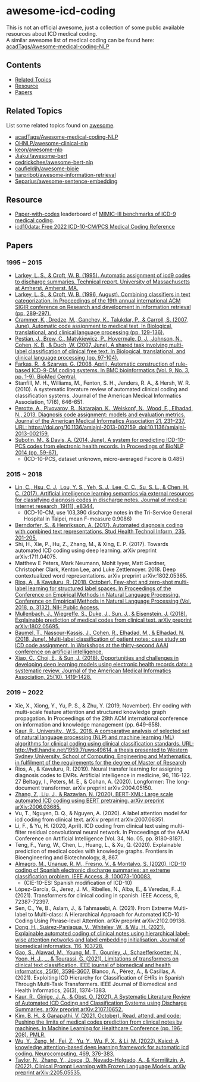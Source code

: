 # awesome-icd-coding
This is not an official awesome, just a collection of some public available resources about ICD medical coding. <br>
A similar awesome list of medical coding can be found here: [acadTags/Awesome-medical-coding-NLP](https://github.com/acadTags/Awesome-medical-coding-NLP) <br>

## Contents
- [Related Topics](#related-topics)
- [Resource](#resource)
- [Papers](#papers)


## Related Topics
List some related topics found on [awesome](https://github.com/sindresorhus/awesome).
- [acadTags/Awesome-medical-coding-NLP](https://github.com/acadTags/Awesome-medical-coding-NLP)
- [OHNLP/awesome-clinical-nlp](https://github.com/OHNLP/awesome-clinical-nlp)
- [keon/awesome-nlp](https://github.com/keon/awesome-nlp)
- [Jiakui/awesome-bert](https://github.com/Jiakui/awesome-bert)
- [cedrickchee/awesome-bert-nlp](https://github.com/cedrickchee/awesome-bert-nlp)
- [caufieldjh/awesome-bioie](https://github.com/caufieldjh/awesome-bioie)
- [harpribot/awesome-information-retrieval](https://github.com/harpribot/awesome-information-retrieval)
- [Separius/awesome-sentence-embedding](https://github.com/Separius/awesome-sentence-embedding)


## Resource
- [Paper-with-codes](https://paperswithcode.com/) leaderboard of [MIMIC-III benchmarks of ICD-9 medical coding](https://paperswithcode.com/sota/medical-code-prediction-on-mimic-iii).
- [icd10data: Free 2022 ICD-10-CM/PCS Medical Coding Reference](https://www.icd10data.com/)


## Papers

### 1995 ~ 2015
- [Larkey, L. S., & Croft, W. B. (1995). Automatic assignment of icd9 codes to discharge summaries. Technical report, University of Massachusetts at Amherst, Amherst, MA.](http://ciir.cs.umass.edu/pubfiles/coding.html)
- [Larkey, L. S., & Croft, W. B. (1996, August). Combining classifiers in text categorization. In Proceedings of the 19th annual international ACM SIGIR conference on Research and development in information retrieval (pp. 289-297).](https://dl.acm.org/doi/pdf/10.1145/243199.243276)
- [Crammer, K., Dredze, M., Ganchev, K., Talukdar, P., & Carroll, S. (2007, June). Automatic code assignment to medical text. In Biological, translational, and clinical language processing (pp. 129-136).](https://aclanthology.org/W07-1017.pdf)
- [Pestian, J., Brew, C., Matykiewicz, P., Hovermale, D. J., Johnson, N., Cohen, K. B., & Duch, W. (2007, June). A shared task involving multi-label classification of clinical free text. In Biological, translational, and clinical language processing (pp. 97-104).](https://aclanthology.org/W07-1013.pdf)
- [Farkas, R., & Szarvas, G. (2008, April). Automatic construction of rule-based ICD-9-CM coding systems. In BMC bioinformatics (Vol. 9, No. 3, pp. 1-9). BioMed Central. ](https://link.springer.com/article/10.1186/1471-2105-9-S3-S10)
- Stanfill, M. H., Williams, M., Fenton, S. H., Jenders, R. A., & Hersh, W. R. (2010). A systematic literature review of automated clinical coding and classification systems. Journal of the American Medical Informatics Association, 17(6), 646-651.	
- [Perotte, A., Pivovarov, R., Natarajan, K., Weiskopf, N., Wood, F., Elhadad, N., 2013. Diagnosis code assignment: models and evaluation metrics. Journal of the American Medical Informatics Association 21, 231–237. URL: https://doi.org/10.1136/amiajnl-2013-002159, doi:10.1136/amiajnl-2013-002159.](https://doi.org/10.1136/amiajnl-2013-002159,)
- [Subotin, M., & Davis, A. (2014, June). A system for predicting ICD-10-PCS codes from electronic health records. In Proceedings of BioNLP 2014 (pp. 59-67).](https://aclanthology.org/W14-3409.pdf)
    - (ICD-10-PCS, dataset unknown, micro-averaged Fscore is 0.485)

### 2015 ~ 2018
- [Lin, C., Hsu, C. J., Lou, Y. S., Yeh, S. J., Lee, C. C., Su, S. L., & Chen, H. C. (2017). Artificial intelligence learning semantics via external resources for classifying diagnosis codes in discharge notes. Journal of medical Internet research, 19(11), e8344.](https://www.jmir.org/2017/11/e380/)
    - (ICD-10-CM, use 103,390 discharge notes in the Tri-Service General Hospital in Taipei, mean F-measure 0.9086)
- [Berndorfer, S., & Henriksson, A. (2017). Automated diagnosis coding with combined text representations. Stud Health Technol Inform, 235, 201-205.](pdf/SHTI235-0201.pdf)
- Shi, H., Xie, P., Hu, Z., Zhang, M., & Xing, E. P. (2017). Towards automated ICD coding using deep learning. arXiv preprint arXiv:1711.04075.
- Matthew E Peters, Mark Neumann, Mohit Iyyer, Matt Gardner, Christopher Clark, Kenton Lee, and Luke Zettlemoyer. 2018. Deep contextualized word representations. arXiv preprint arXiv:1802.05365.
- [Rios, A., & Kavuluru, R. (2018, October). Few-shot and zero-shot multi-label learning for structured label spaces. In Proceedings of the Conference on Empirical Methods in Natural Language Processing. Conference on Empirical Methods in Natural Language Processing (Vol. 2018, p. 3132). NIH Public Access.](https://www.ncbi.nlm.nih.gov/pmc/articles/PMC6375489/)
- [Mullenbach, J., Wiegreffe, S., Duke, J., Sun, J., & Eisenstein, J. (2018). Explainable prediction of medical codes from clinical text. arXiv preprint arXiv:1802.05695.](https://arxiv.org/pdf/1802.05695.pdf)
- [Baumel, T., Nassour-Kassis, J., Cohen, R., Elhadad, M., & Elhadad, N. (2018, June). Multi-label classification of patient notes: case study on ICD code assignment. In Workshops at the thirty-second AAAI conference on artificial intelligence.](pdf/16881-75991-1-PB.pdf)
- [Xiao, C., Choi, E., & Sun, J. (2018). Opportunities and challenges in developing deep learning models using electronic health records data: a systematic review. Journal of the American Medical Informatics Association, 25(10), 1419-1428.](https://academic.oup.com/jamia/article/25/10/1419/5035024)

### 2019 ~ 2022
- Xie, X., Xiong, Y., Yu, P. S., & Zhu, Y. (2019, November). Ehr coding with multi-scale feature attention and structured knowledge graph propagation. In Proceedings of the 28th ACM international conference on information and knowledge management (pp. 649-658).
- [Kaur, R., University., W.S., 2018. A comparative analysis of selected set of natural language processing (NLP) and machine learning (ML) algorithms for clinical coding using clinical classification standards. URL: http://hdl.handle.net/1959.7/uws:49614. a thesis presented to Western Sydney University, School of Computing, Engineering and Mathematics, in fulfilment of the requirements for the degree of Master of Research](https://researchdirect.westernsydney.edu.au/islandora/object/uws:49614/)
- Rios, A., & Kavuluru, R. (2019). Neural transfer learning for assigning diagnosis codes to EMRs. Artificial intelligence in medicine, 96, 116-122.	27
Beltagy, I., Peters, M. E., & Cohan, A. (2020). Longformer: The long-document transformer. arXiv preprint arXiv:2004.05150.	
- [Zhang, Z., Liu, J., & Razavian, N. (2020). BERT-XML: Large scale automated ICD coding using BERT pretraining. arXiv preprint arXiv:2006.03685.](https://arxiv.org/pdf/2006.03685.pdf)
- Vu, T., Nguyen, D. Q., & Nguyen, A. (2020). A label attention model for icd coding from clinical text. arXiv preprint arXiv:2007.06351.	
- Li, F., & Yu, H. (2020, April). ICD coding from clinical text using multi-filter residual convolutional neural network. In Proceedings of the AAAI Conference on Artificial Intelligence (Vol. 34, No. 05, pp. 8180-8187).	
- Teng, F., Yang, W., Chen, L., Huang, L., & Xu, Q. (2020). Explainable prediction of medical codes with knowledge graphs. Frontiers in Bioengineering and Biotechnology, 8, 867.	
- [Almagro, M., Unanue, R. M., Fresno, V., & Montalvo, S. (2020). ICD-10 coding of Spanish electronic discharge summaries: an extreme classification problem. IEEE Access, 8, 100073-100083.](https://ieeexplore.ieee.org/stamp/stamp.jsp?arnumber=9099210)
    - (CIE-10-ES: Spanish modification of ICD-10)
- López-García, G., Jerez, J. M., Ribelles, N., Alba, E., & Veredas, F. J. (2021). Transformers for clinical coding in spanish. IEEE Access, 9, 72387-72397.	
- Sen, C., Ye, B., Aslam, J., & Tahmasebi, A. (2021). From Extreme Multi-label to Multi-class: A Hierarchical Approach for Automated ICD-10 Coding Using Phrase-level Attention. arXiv preprint arXiv:2102.09136.
- [Dong, H., Suárez-Paniagua, V., Whiteley, W., & Wu, H. (2021). Explainable automated coding of clinical notes using hierarchical label-wise attention networks and label embedding initialisation. Journal of biomedical informatics, 116, 103728.](https://www.sciencedirect.com/science/article/pii/S1532046421000575)
- [Gao, S., Alawad, M., Young, M. T., Gounley, J., Schaefferkoetter, N., Yoon, H. J., ... & Tourassi, G. (2021). Limitations of transformers on clinical text classification. IEEE journal of biomedical and health informatics, 25(9), 3596-3607.](https://ieeexplore.ieee.org/stamp/stamp.jsp?arnumber=9364676)
Blanco, A., Pérez, A., & Casillas, A. (2021). Exploiting ICD Hierarchy for Classification of EHRs in Spanish Through Multi-Task Transformers. IEEE Journal of Biomedical and Health Informatics, 26(3), 1374-1383.
- [Kaur, R., Ginige, J. A., & Obst, O. (2021). A Systematic Literature Review of Automated ICD Coding and Classification Systems using Discharge Summaries. arXiv preprint arXiv:2107.10652.](https://arxiv.org/pdf/2107.10652.pdf)
- [Kim, B. H., & Ganapathi, V. (2021, October). Read, attend, and code: Pushing the limits of medical codes prediction from clinical notes by machines. In Machine Learning for Healthcare Conference (pp. 196-208). PMLR.](https://proceedings.mlr.press/v149/kim21a/kim21a.pdf)
- [Wu, Y., Zeng, M., Fei, Z., Yu, Y., Wu, F. X., & Li, M. (2022). Kaicd: A knowledge attention-based deep learning framework for automatic icd coding. Neurocomputing, 469, 376-383.](https://www.sciencedirect.com/science/article/pii/S0925231220316234?dgcid=rss_sd_all#b0110)
- [Taylor, N., Zhang, Y., Joyce, D., Nevado-Holgado, A., & Kormilitzin, A. (2022). Clinical Prompt Learning with Frozen Language Models. arXiv preprint arXiv:2205.05535.](https://arxiv.org/pdf/2205.05535.pdf)


